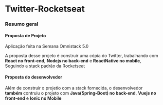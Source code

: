 # Twitter-Rocketseat
### Resumo geral
#### Proposta de Projeto
Aplicação feita na Semana Omnistack 5.0

A proposta desse projeto é construir uma cópia do Twitter, trabalhando com **React no front-end**, **Nodejs no back-end** e **ReactNative no mobile**, Seguindo a stack padrão da Rocketseat

#### Proposta do desenvolvedor
Além de construir o projetio com a stack fornecida, o desenvolvedor **também** contruiu o projeto com **Java(Spring-Boot) no back-end**, **Vuejs no front-end** e **Ionic no Mobile**
